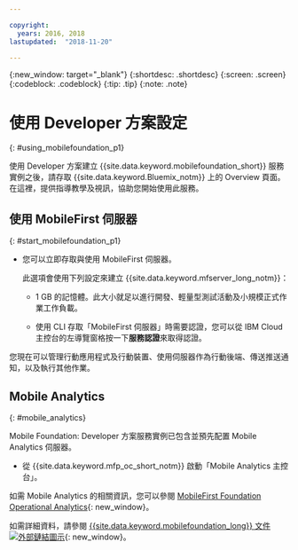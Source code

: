 ```yaml
---

copyright:
  years: 2016, 2018
lastupdated:  "2018-11-20"

---
```


{:new_window: target="_blank"}
{:shortdesc: .shortdesc}
{:screen:  .screen}
{:codeblock:  .codeblock}
{:tip: .tip}
{:note: .note}

#	使用 Developer 方案設定
{: #using_mobilefoundation_p1}

使用 Developer 方案建立 {{site.data.keyword.mobilefoundation_short}} 服務實例之後，請存取 {{site.data.keyword.Bluemix_notm}} 上的 Overview 頁面。在這裡，提供指導教學及視訊，協助您開始使用此服務。

## 使用 MobileFirst 伺服器
{: #start_mobilefoundation_p1}
* 您可以立即存取與使用 MobileFirst 伺服器。

  此選項會使用下列設定來建立 {{site.data.keyword.mfserver_long_notm}}：
  *	1 GB 的記憶體。此大小就足以進行開發、輕量型測試活動及小規模正式作業工作負載。

  * 使用 CLI 存取「MobileFirst 伺服器」時需要認證，您可以從 IBM Cloud 主控台的左導覽窗格按一下**服務認證**來取得認證。

您現在可以管理行動應用程式及行動裝置、使用伺服器作為行動後端、傳送推送通知，以及執行其他作業。

## Mobile Analytics
{: #mobile_analytics}

Mobile Foundation: Developer 方案服務實例已包含並預先配置 Mobile Analytics 伺服器。

* 從 {{site.data.keyword.mfp_oc_short_notm}} 啟動「Mobile Analytics 主控台」。

如需 Mobile Analytics 的相關資訊，您可以參閱 [MobileFirst Foundation Operational Analytics](https://cloud.ibm.com/docs/services/mobileanalytics/mobileanalytics_overview.html#about-mobile-analytics){: new_window}。

如需詳細資料，請參閱 [{{site.data.keyword.mobilefoundation_long}} 文件 ![外部鏈結圖示](../../icons/launch-glyph.svg "外部鏈結圖示")](https://mobilefirstplatform.ibmcloud.com/tutorials/en/foundation/8.0/bluemix/){: new_window}。
